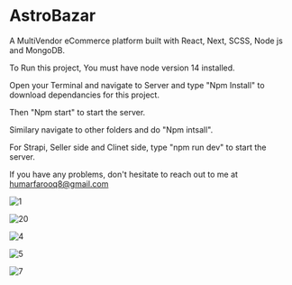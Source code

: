 # AstroBazar
A MultiVendor eCommerce platform built with React, Next, SCSS, Node js and MongoDB. 

To Run this project, You must have node version 14 installed. 

Open your Terminal and navigate to Server and type "Npm Install" to download dependancies for this project. 

Then "Npm start" to start the server. 

Similary navigate to other folders and do "Npm intsall". 

For Strapi, Seller side and Clinet side, type "npm run dev" to start the server. 

If you have any problems, don't hesitate to reach out to me at humarfarooq8@gmail.com

![1](https://user-images.githubusercontent.com/89941757/216693984-5df97cfb-f806-4da8-8320-9ebf24c49af8.png)

![20](https://user-images.githubusercontent.com/89941757/216694359-fa5664f7-5606-44ed-b7b5-4335567f94de.png)


![4](https://user-images.githubusercontent.com/89941757/216694603-ceb238be-5ed8-45b3-95bd-4fb628d902f3.png)

![5](https://user-images.githubusercontent.com/89941757/216694698-435c823f-4dcc-4857-bec0-16a5853f3ca9.png)

![7](https://user-images.githubusercontent.com/89941757/216694775-30db9bc2-7d58-4b4a-924d-e62b0a2907a6.png)
